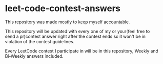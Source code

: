 # leet-code-contest-answers
This repository was made mostly to keep myself accountable.

This repository will be updated with every one of my or your(feel free to send a pr)contest answer right after the contest ends so it won't be in violation of the contest guidelines.

Every LeetCode contest I participate in will be in this repository, Weekly and Bi-Weekly answers included.
